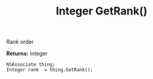 ﻿---
uid: crmscript_ref_NSAssociate_GetRank
title: Integer GetRank()
intellisense: NSAssociate.GetRank
keywords: NSAssociate, GetRank
so.topic: reference
---

Rank order 

**Returns:** Integer


```crmscript
NSAssociate thing;
Integer rank  = thing.GetRank();
```


